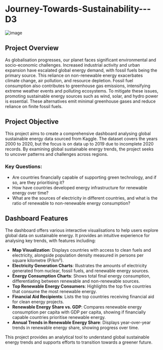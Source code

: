 # Journey-Towards-Sustainability---D3

![image](https://github.com/user-attachments/assets/90707d92-9599-448f-ba3a-0cc7f3be65bd)

## Project Overview
As globalisation progresses, our planet faces significant environmental and socio-economic challenges. Increased industrial activity and urban expansion have escalated global energy demand, with fossil fuels being the primary source. This reliance on non-renewable energy exacerbates climate change, air pollution, and resource depletion. Fossil fuel consumption also contributes to greenhouse gas emissions, intensifying extreme weather events and polluting ecosystems. To mitigate these issues, promoting sustainable energy sources such as wind, solar, and hydro power is essential. These alternatives emit minimal greenhouse gases and reduce reliance on finite fossil fuels.

## Project Objective
This project aims to create a comprehensive dashboard analysing global sustainable energy data sourced from Kaggle. The dataset covers the years 2000 to 2020, but the focus is on data up to 2019 due to incomplete 2020 records. By examining global sustainable energy trends, the project seeks to uncover patterns and challenges across regions.

### Key Questions:
- Are countries financially capable of supporting green technology, and if so, are they prioritising it?
- How have countries developed energy infrastructure for renewable energy over time?
- What are the sources of electricity in different countries, and what is the ratio of renewable to non-renewable energy consumption?

## Dashboard Features
The dashboard offers various interactive visualisations to help users explore global data on sustainable energy. It provides an intuitive experience for analysing key trends, with features including:

- **Map Visualization**: Displays countries with access to clean fuels and electricity, alongside population density measured in persons per square kilometre (P/km²).
- **Electricity Generation Charts**: Illustrates the amounts of electricity generated from nuclear, fossil fuels, and renewable energy sources.
- **Energy Consumption Charts**: Shows total final energy consumption, differentiating between renewable and non-renewable sources.
- **Top Renewable Energy Consumers**: Highlights the top five countries that consume the most renewable energy.
- **Financial Aid Recipients**: Lists the top countries receiving financial aid for clean energy projects.
- **Renewable Energy Share vs. GDP**: Compares renewable energy consumption per capita with GDP per capita, showing if financially capable countries prioritise renewable energy.
- **Annual Trends in Renewable Energy Share**: Displays year-over-year trends in renewable energy share, showing progress over time.

This project provides an analytical tool to understand global sustainable energy trends and supports efforts to transition towards a greener future.
